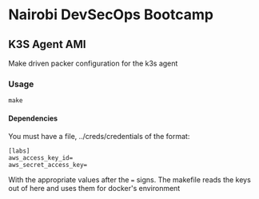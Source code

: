 # Nairobi DevSecOps Bootcamp
## K3S Agent AMI

Make driven packer configuration for the k3s agent

### Usage
```
make
```

#### Dependencies
You must have a file, ../creds/credentials of the format:

```
[labs]
aws_access_key_id=
aws_secret_access_key=
```

With the appropriate values after the `=` signs. The makefile reads the keys out of here and uses them for docker's environment
